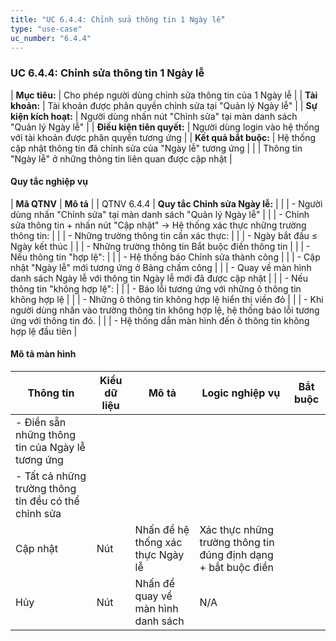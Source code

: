 ```yaml
---
title: "UC 6.4.4: Chỉnh sửa thông tin 1 Ngày lễ"
type: "use-case"
uc_number: "6.4.4"
---
```


### UC 6.4.4: Chỉnh sửa thông tin 1 Ngày lễ

| **Mục tiêu:** | Cho phép người dùng chỉnh sửa thông tin của 1 Ngày lễ |
| **Tài khoản:** | Tài khoản được phân quyền chỉnh sửa tại "Quản lý Ngày lễ" |
| **Sự kiện kích hoạt:** | Người dùng nhấn nút "Chỉnh sửa" tại màn danh sách "Quản lý Ngày lễ" |
| **Điều kiện tiên quyết:** | Người dùng login vào hệ thống với tài khoản được phân quyền tương ứng |
| **Kết quả bắt buộc:** | Hệ thống cập nhật thông tin đã chỉnh sửa của "Ngày lễ" tương ứng |
|  | Thông tin "Ngày lễ" ở những thông tin liên quan được cập nhật |

#### Quy tắc nghiệp vụ

| **Mã QTNV** | **Mô tả** |
| QTNV 6.4.4 | **Quy tắc Chỉnh sửa Ngày lễ:** |
|  | - Người dùng nhấn "Chỉnh sửa" tại màn danh sách "Quản lý Ngày lễ" |
|  | - Chỉnh sửa thông tin + nhấn nút "Cập nhật" -\> Hệ thống xác thực những trường thông tin: |
|  | - Những trường thông tin cần xác thực: |
|  | - Ngày bắt đầu ≤ Ngày kết thúc |
|  | - Những trường thông tin Bắt buộc điền thông tin |
|  | - Nếu thông tin "hợp lệ": |
|  | - Hệ thống báo Chỉnh sửa thành công |
|  | - Cập nhật "Ngày lễ" mới tương ứng ở Bảng chấm công |
|  | - Quay về màn hình danh sách Ngày lễ với thông tin Ngày lễ mới đã được cập nhật |
|  | - Nếu thông tin "không hợp lệ": |
|  | - Báo lỗi tương ứng với những ô thông tin không hợp lệ |
|  | - Những ô thông tin không hợp lệ hiển thị viền đỏ |
|  | - Khi người dùng nhấn vào trường thông tin không hợp lệ, hệ thống báo lỗi tương ứng với thông tin đó. |
|  | - Hệ thống dẫn màn hình đến ô thông tin không hợp lệ đầu tiên |

#### Mô tả màn hình

| **Thông tin** | **Kiểu dữ liệu** | **Mô tả** | **Logic nghiệp vụ** | **Bắt buộc** |
| --- | --- | --- | --- | --- |
| \- Điền sẵn những thông tin của Ngày lễ tương ứng |  |  |  |  |
| \- Tất cả những trường thông tin đều có thể chỉnh sửa |  |  |  |  |
| Cập nhật | Nút | Nhấn để hệ thống xác thực Ngày lễ | Xác thực những trường thông tin đúng định dạng + bắt buộc điền |  |
| Hủy | Nút | Nhấn để quay về màn hình danh sách | N/A |  |
